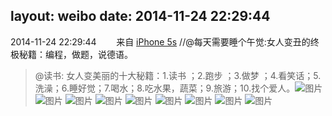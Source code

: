 layout: weibo
date: 2014-11-24 22:29:44
---
2014-11-24 22:29:44  &nbsp;&nbsp;&nbsp;&nbsp;&nbsp;&nbsp; 来自 <a href="sinaweibo://customweibosource" rel="nofollow">iPhone 5s</a>
 //@每天需要睡个午觉:女人变丑的终极秘籍：编程，做题，说德语。
>  @读书: 女人变美丽的十大秘籍：1.读书 ；2.跑步 ；3.做梦 ；4.看笑话；5.洗澡；6.睡好觉；7.喝水；8.吃水果，蔬菜；9.旅游；10.找个爱人。 ​​​
>  ![图片](https://ww2.sinaimg.cn/large/67e24a36jw1emmehyxbs6j20c306r74k.jpg)
>  ![图片](https://ww2.sinaimg.cn/large/67e24a36jw1emmehzqrq5j20c306oaae.jpg)
>  ![图片](https://ww1.sinaimg.cn/large/67e24a36jw1emmei0w44gj20by06ydga.jpg)
>  ![图片](https://ww1.sinaimg.cn/large/67e24a36jw1emmei1v8tfj20by06xjrv.jpg)
>  ![图片](https://ww1.sinaimg.cn/large/67e24a36jw1emmei2ro6xj20c00gz74w.jpg)
>  ![图片](https://ww3.sinaimg.cn/large/67e24a36jw1emmei3mwp9j20by06zt98.jpg)
>  ![图片](https://ww3.sinaimg.cn/large/67e24a36jw1emmei4hewfj20c006rdg6.jpg)
>  ![图片](https://ww3.sinaimg.cn/large/67e24a36jw1emmei5f98tj20bz06z74k.jpg)
>  ![图片](https://ww3.sinaimg.cn/large/67e24a36jw1emmei6cewdj20c806ydg4.jpg)
